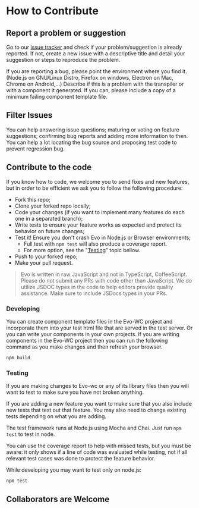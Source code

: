 # How to Contribute

## Report a problem or suggestion

Go to our [issue tracker](https://github.com/EvolvedWeb/evowc/issues) and check if your problem/suggestion is already reported.
If not, create a new issue with a descriptive title and detail your suggestion or steps to reproduce the problem.

If you are reporting a bug, please point the environment where you find it. (Node.js on GNU/Linux Distro, Firefox on windows, Electron on Mac, Chrome on Android,...) Describe if this is a problem with the transpiler or with a component it generated.
If you can, please include a copy of a minimum failing component template file.

## Filter Issues

You can help answering issue questions; maturing or voting on feature suggestions; confirming bug reports and adding more information to then. You can help a lot locating the bug source and proposing test code to prevent regression bug.

## Contribute to the code

If you know how to code, we welcome you to send fixes and new features, but in order to be efficient we ask you to follow the following procedure:

- Fork this repo;
- Clone your forked repo locally;
- Code your changes (if you want to implement many features do each one in a separated branch);
- Write tests to ensure your feature works as expected and protect its behavior on future changes;
- Test it! Ensure you don't crash Evo in Node.js or Browser environments;
  - Full test with `npm test` will also produce a coverage report.
  - For more option, see the "[Testing](#testing)" topic bellow.
- Push to your forked repo;
- Make your pull request.

> Evo is written in raw JavaScript and not in TypeScript, CoffeeScript. Please do not submit any PRs with code other than JavaScript. We do utilize JSDOC types in the code to help editors provide quality assistance. Make sure to include JSDocs types in your PRs.

### Developing

You can create component template files in the Evo-WC project and incorporate them into your test html file that are served in the test server. Or you can write your components in your own projects. If you are writing components in the Evo-WC project then you can run the following command as you make changes and then refresh your browser.

```sh
npm build
```

### Testing

If you are making changes to Evo-wc or any of its library files then you will want to test to make sure you have not broken anything.

If you are adding a new feature you want to make sure that you also include new tests that test out that feature. You may also need to change existing tests depending on what you are adding.

The test framework runs at Node.js using Mocha and Chai. Just run `npm test` to test in node.

You can use the coverage report to help with missed tests, but you must be aware: it only shows if a line of code was evaluated while testing, not if all relevant test cases was done to protect the feature behavior.

While developing you may want to test only on node.js:

```sh
npm test
```

## Collaborators are Welcome
